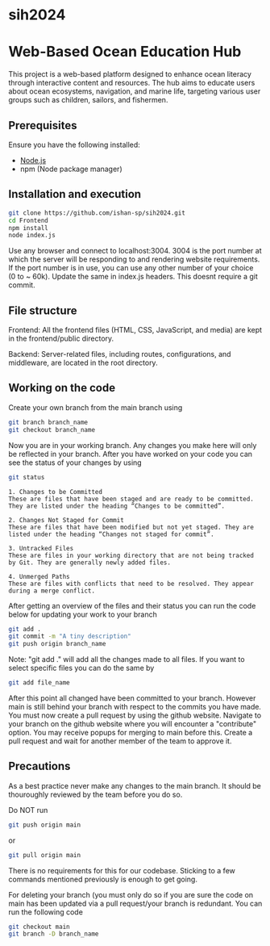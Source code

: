 # sih2024
# Web-Based Ocean Education Hub

This project is a web-based platform designed to enhance ocean literacy through interactive content and resources. The hub aims to educate users about ocean ecosystems, navigation, and marine life, targeting various user groups such as children, sailors, and fishermen.

## Prerequisites
Ensure you have the following installed:
- [Node.js](https://nodejs.org/)
- npm (Node package manager)

## Installation and execution
   ```bash
  git clone https://github.com/ishan-sp/sih2024.git
   cd Frontend
   npm install
   node index.js
```
Use any browser and connect to localhost:3004. 3004 is the port number at which the server will be responding to and rendering website requirements. If the port number is in use, you can use any other number of your choice (0 to ~ 60k). Update the same in index.js headers.
This doesnt require a git commit.

## File structure
Frontend: All the frontend files (HTML, CSS, JavaScript, and media) are kept in the frontend/public directory.

Backend: Server-related files, including routes, configurations, and middleware, are located in the root directory.

## Working on the code
Create your own branch from the main branch using 
```bash
git branch branch_name
git checkout branch_name
```
Now you are in your working branch. Any changes you make here will only be reflected in your branch. 
After you have worked on your code you can see the status of your changes by using
```bash
git status
```
```
1. Changes to be Committed
These are files that have been staged and are ready to be committed. They are listed under the heading “Changes to be committed”.

2. Changes Not Staged for Commit
These are files that have been modified but not yet staged. They are listed under the heading “Changes not staged for commit”.

3. Untracked Files
These are files in your working directory that are not being tracked by Git. They are generally newly added files.

4. Unmerged Paths
These are files with conflicts that need to be resolved. They appear during a merge conflict.
```

After getting an overview of the files and their status you can run the code below for updating your work to your branch

```bash
git add .
git commit -m "A tiny description"
git push origin branch_name
```
Note: "git add ." will add all the changes made to all files. If you want to select specific files you can do the same by 
``` bash
git add file_name
```
After this point all changed have been committed to your branch. However main is still behind your branch with respect to the commits you have made. You must now create a pull request by using the github website. 
Navigate to your branch on the github website where you will encounter a "contribute" option. You may receive popups for merging to main before this. Create a pull request and wait for another member of the team to approve it. 

## Precautions
As a best practice never make any changes to the main branch. It should be thouroughly reviewed by the team before you do so.

Do NOT run 
``` bash
git push origin main
```
or 
```bash
git pull origin main
```
There is no requirements for this for our codebase. Sticking to a few commands mentioned previously is enough to get going.

For deleting your branch (you must only do so if you are sure the code on main has been updated via a pull request/your branch is redundant.
You can run the following code
```bash
git checkout main
git branch -D branch_name
```

   
   

